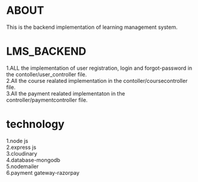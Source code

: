 # ABOUT
This is the backend implementation of learning management system.
# LMS_BACKEND
1.ALL the implementation  of user registration, login and forgot-password in the contoller/user_controller file.<br/>
2.All the course realated implementation in the contoller/coursecontroller file.<br/>
3.All the payment realated implementaton in the controller/paymentcontroller file.</br>
# technology
1.node js<br/>
2.express js<br/>
3.cloudinary <br/>
4.database-mongodb</br>
5.nodemailer</br>
6.payment gateway-razorpay
